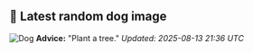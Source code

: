 ## 🐶 Latest random dog image
![Dog](https://images.dog.ceo/breeds/bullterrier-staffordshire/n02093256_1643.jpg)
**Advice:** "Plant a tree."
*Updated: 2025-08-13 21:36 UTC*
